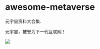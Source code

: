 # awesome-metaverse
元宇宙资料大合集.

元宇宙，被誉为下一代互联网！

![](https://github.com/xiajunhust/awesome-metaverse/blob/main/20211212155602.jpg)
